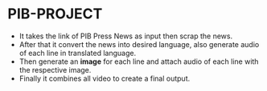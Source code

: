 # PIB-PROJECT
<ul>
<li>It takes the link of PIB Press News as input then scrap the news. <br></li>
<li>After that it convert the news into desired language, also generate audio of each line in translated language. <br></li>
<li>Then generate an <b>image</b> for each line and attach audio of each line with the respective image. <br></li>
<li>Finally it combines all video to create a final output.<br></li>
</ul>
